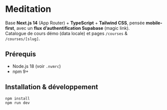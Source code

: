 # Meditation

Base **Next.js 14** (App Router) + **TypeScript** + **Tailwind CSS**, pensée **mobile-first**, avec un **flux d’authentification Supabase** (magic link).  
Catalogue de cours démo (data locale) et pages `/courses` & `/courses/[slug]`.

## Prérequis
- Node.js 18 (voir `.nvmrc`)
- npm 9+

## Installation & développement

```bash
npm install
npm run dev
